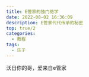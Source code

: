 ```yaml
---
title: E管家的独门绝学
date: 2022-08-02 16:36:09
description: E管家代代传承的秘密
top: true/2
categories:
  - 教程
tags:
  - 乐子
---
```


沃日你的哥，爱来自e管家


